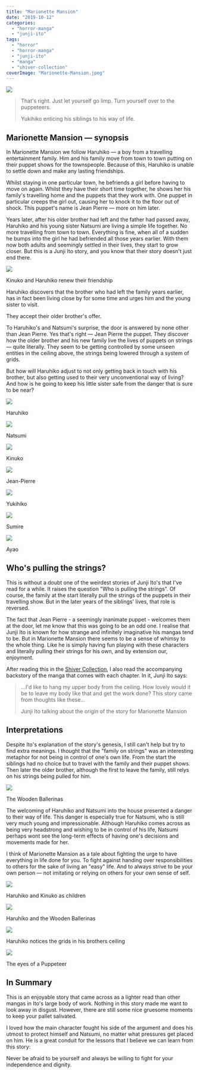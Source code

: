 ```yaml
---
title: "Marionette Mansion"
date: "2019-10-12"
categories: 
  - "horror-manga"
  - "junji-ito"
tags: 
  - "horror"
  - "horror-manga"
  - "junji-ito"
  - "manga"
  - "shiver-collection"
coverImage: "Marionette-Mansion.jpeg"
---
```


[![](images/Marionette-Mansion.jpeg)](https://davidpeach.co.uk/wp-content/uploads/2023/05/Marionette-Mansion.jpeg)

> That's right. Just let yourself go limp. Turn yourself over to the puppeteers.
> 
> Yukihiko enticing his siblings to his way of life.

## Marionette Mansion — synopsis

In Marionette Mansion we follow Haruhiko — a boy from a travelling entertainment family. Him and his family move from town to town putting on their puppet shows for the townspeople. Because of this, Haruhiko is unable to settle down and make any lasting friendships.

Whilst staying in one particular town, he befriends a girl before having to move on again. Whilst they have their short time together, he shows her his family's travelling home and the puppets that they work with. One puppet in particular creeps the girl out, causing her to knock it to the floor out of shock. This puppet's name is Jean Pierre — more on him later.

Years later, after his older brother had left and the father had passed away, Haruhiko and his young sister Natsumi are living a simple life together. No more travelling from town to town. Everything is fine, when all of a sudden he bumps into the girl he had befriended all those years earlier. With them now both adults and seemingly settled in their lives, they start to grow closer. But this is a Junji Ito story, and you know that their story doesn't just end there.

[![](images/Kinuko-and-Haruhiko-renew-their-friendship.jpg)](https://davidpeach.co.uk/wp-content/uploads/2023/05/Kinuko-and-Haruhiko-renew-their-friendship.jpg)

Kinuko and Haruhiko renew their friendship

Haruhiko discovers that the brother who had left the family years earlier, has in fact been living close by for some time and urges him and the young sister to visit.

They accept their older brother's offer.

To Haruhiko's and Natsumi's surprise, the door is answered by none other than Jean Pierre. Yes that's right — Jean Pierre the puppet. They discover how the older brother and his new family live the lives of puppets on strings — quite literally. They seem to be getting controlled by some unseen entities in the ceiling above, the strings being lowered through a system of grids.

But how will Haruhiko adjust to not only getting back in touch with his brother, but also getting used to their very unconventional way of living? And how is he going to keep his little sister safe from the danger that is sure to be near?

[![](images/Haruhiko.jpg)](https://davidpeach.co.uk/wp-content/uploads/2023/05/Haruhiko.jpg)

Haruhiko

[![](images/Natsumi.jpg)](https://davidpeach.co.uk/wp-content/uploads/2023/05/Natsumi.jpg)

Natsumi

[![](images/Kinuko-Hadaka.jpg)](https://davidpeach.co.uk/wp-content/uploads/2023/05/Kinuko-Hadaka.jpg)

Kinuko

[![](images/Jean-Pierre.jpg)](https://davidpeach.co.uk/wp-content/uploads/2023/05/Jean-Pierre.jpg)

Jean-Pierre

[![](images/Yukihiko.jpg)](https://davidpeach.co.uk/wp-content/uploads/2023/05/Yukihiko.jpg)

Yukihiko

[![](images/Sumire.jpg)](https://davidpeach.co.uk/wp-content/uploads/2023/05/Sumire.jpg)

Sumire

[![](images/Ayao.jpg)](https://davidpeach.co.uk/wp-content/uploads/2023/05/Ayao.jpg)

Ayao

## Who's pulling the strings?

This is without a doubt one of the weirdest stories of Junji Ito's that I've read for a while. It raises the question "Who is pulling the strings". Of course, the family at the start literally pull the strings of the puppets in their travelling show. But in the later years of the siblings' lives, that role is reversed.

The fact that Jean Pierre - a seemingly inanimate puppet - welcomes them at the door, let me know that this was going to be an odd one. I realise that Junji Ito is known for how strange and infinitely imaginative his mangas tend to be. But in Marionette Mansion there seems to be a sense of whimsy to the whole thing. Like he is simply having fun playing with these characters and literally pulling their strings for his own, and by extension our, enjoyment.

After reading this in the [Shiver Collection](/tag/shiver-collection/), I also read the accompanying backstory of the manga that comes with each chapter. In it, Junji Ito says:

> ...I'd like to hang my upper body from the ceiling. How lovely would it be to leave my body like that and get the work done? This story came from thoughts like these…
> 
> Junji Ito talking about the origin of the story for Marionette Mansion

## Interpretations

Despite Ito's explanation of the story's genesis, I still can't help but try to find extra meanings. I thought that the "family on strings" was an interesting metaphor for not being in control of one's own life. From the start the siblings had no choice but to travel with the family and their puppet shows. Then later the older brother, although the first to leave the family, still relys on his strings being pulled for him.

[![](images/The-Wooden-Ballerinas.jpg)](https://davidpeach.co.uk/wp-content/uploads/2023/05/The-Wooden-Ballerinas.jpg)

The Wooden Ballerinas

The welcoming of Haruhiko and Natsumi into the house presented a danger to their way of life. This danger is especially true for Natsumi, who is still very much young and impressionable. Although Haruhiko comes across as being very headstrong and wishing to be in control of his life, Natsumi perhaps wont see the long-term effects of having one's decisions and movements made for her.

I think of Marionette Mansion as a tale about fighting the urge to have everything in life done for you. To fight against handing over responsibilities to others for the sake of living an "easy" life. And to always strive to be your own person — not imitating or relying on others for your own sense of self.

[![](images/Haruhiko-and-Kinuko-as-children.jpg)](https://davidpeach.co.uk/wp-content/uploads/2023/05/Haruhiko-and-Kinuko-as-children.jpg)

Haruhiko and Kinuko as children

[![](images/Haruhiko-and-the-Wooden-Ballerinas.jpg)](https://davidpeach.co.uk/wp-content/uploads/2023/05/Haruhiko-and-the-Wooden-Ballerinas.jpg)

Haruhiko and the Wooden Ballerinas

[![](images/Haruhiko-notices-the-grids-in-his-brothers-ceiling.jpg)](https://davidpeach.co.uk/wp-content/uploads/2023/05/Haruhiko-notices-the-grids-in-his-brothers-ceiling.jpg)

Haruhiko notices the grids in his brothers ceiling

[![](images/The-eyes-of-a-Puppeteer.jpg)](https://davidpeach.co.uk/wp-content/uploads/2023/05/The-eyes-of-a-Puppeteer.jpg)

The eyes of a Puppeteer

## In Summary

This is an enjoyable story that came across as a lighter read than other mangas in Ito's large body of work. Nothing in this story made me want to look away in disgust. However, there are still some nice gruesome moments to keep your pallet salivated.

I loved how the main character fought his side of the argument and does his utmost to protect himself and Natsumi, no matter what pressures get placed on him. He is a great conduit for the lessons that I believe we can learn from this story:

Never be afraid to be yourself and always be willing to fight for your independence and dignity.
